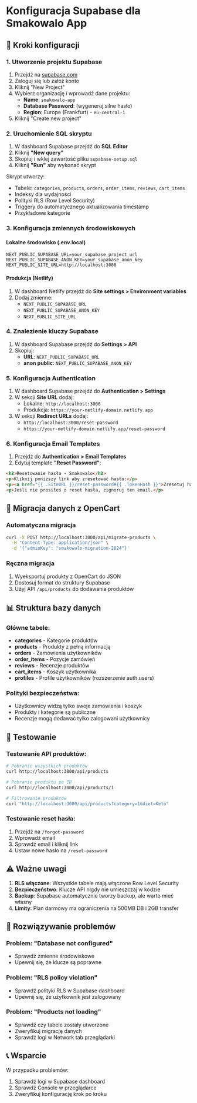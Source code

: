 # Konfiguracja Supabase dla Smakowalo App

## 🚀 Kroki konfiguracji

### 1. Utworzenie projektu Supabase

1. Przejdź na [supabase.com](https://supabase.com)
2. Zaloguj się lub załóż konto
3. Kliknij "New Project"
4. Wybierz organizację i wprowadź dane projektu:
   - **Name**: `smakowalo-app`
   - **Database Password**: (wygeneruj silne hasło)
   - **Region**: Europe (Frankfurt) - `eu-central-1`
5. Kliknij "Create new project"

### 2. Uruchomienie SQL skryptu

1. W dashboard Supabase przejdź do **SQL Editor**
2. Kliknij **"New query"**
3. Skopiuj i wklej zawartość pliku `supabase-setup.sql`
4. Kliknij **"Run"** aby wykonać skrypt

Skrypt utworzy:
- Tabele: `categories`, `products`, `orders`, `order_items`, `reviews`, `cart_items`
- Indeksy dla wydajności
- Polityki RLS (Row Level Security)
- Triggery do automatycznego aktualizowania timestamp
- Przykładowe kategorie

### 3. Konfiguracja zmiennych środowiskowych

#### Lokalne środowisko (.env.local)
```env
NEXT_PUBLIC_SUPABASE_URL=your_supabase_project_url
NEXT_PUBLIC_SUPABASE_ANON_KEY=your_supabase_anon_key
NEXT_PUBLIC_SITE_URL=http://localhost:3000
```

#### Produkcja (Netlify)
1. W dashboard Netlify przejdź do **Site settings > Environment variables**
2. Dodaj zmienne:
   - `NEXT_PUBLIC_SUPABASE_URL`
   - `NEXT_PUBLIC_SUPABASE_ANON_KEY`
   - `NEXT_PUBLIC_SITE_URL`

### 4. Znalezienie kluczy Supabase

1. W dashboard Supabase przejdź do **Settings > API**
2. Skopiuj:
   - **URL**: `NEXT_PUBLIC_SUPABASE_URL`
   - **anon public**: `NEXT_PUBLIC_SUPABASE_ANON_KEY`

### 5. Konfiguracja Authentication

1. W dashboard Supabase przejdź do **Authentication > Settings**
2. W sekcji **Site URL** dodaj:
   - Lokalne: `http://localhost:3000`
   - Produkcja: `https://your-netlify-domain.netlify.app`
3. W sekcji **Redirect URLs** dodaj:
   - `http://localhost:3000/reset-password`
   - `https://your-netlify-domain.netlify.app/reset-password`

### 6. Konfiguracja Email Templates

1. Przejdź do **Authentication > Email Templates**
2. Edytuj template **"Reset Password"**:

```html
<h2>Resetowanie hasła - Smakowalo</h2>
<p>Kliknij poniższy link aby zresetować hasło:</p>
<p><a href="{{ .SiteURL }}/reset-password#{{ .TokenHash }}">Zresetuj hasło</a></p>
<p>Jeśli nie prosiłeś o reset hasła, zignoruj ten email.</p>
```

## 🔄 Migracja danych z OpenCart

### Automatyczna migracja
```bash
curl -X POST http://localhost:3000/api/migrate-products \
  -H "Content-Type: application/json" \
  -d '{"adminKey": "smakowalo-migration-2024"}'
```

### Ręczna migracja
1. Wyeksportuj produkty z OpenCart do JSON
2. Dostosuj format do struktury Supabase
3. Użyj API `/api/products` do dodawania produktów

## 📊 Struktura bazy danych

### Główne tabele:
- **categories** - Kategorie produktów
- **products** - Produkty z pełną informacją
- **orders** - Zamówienia użytkowników
- **order_items** - Pozycje zamówień
- **reviews** - Recenzje produktów
- **cart_items** - Koszyk użytkownika
- **profiles** - Profile użytkowników (rozszerzenie auth.users)

### Polityki bezpieczeństwa:
- Użytkownicy widzą tylko swoje zamówienia i koszyk
- Produkty i kategorie są publiczne
- Recenzje mogą dodawać tylko zalogowani użytkownicy

## 🧪 Testowanie

### Testowanie API produktów:
```bash
# Pobranie wszystkich produktów
curl http://localhost:3000/api/products

# Pobranie produktu po ID
curl http://localhost:3000/api/products/1

# Filtrowanie produktów
curl "http://localhost:3000/api/products?category=1&diet=Keto"
```

### Testowanie reset hasła:
1. Przejdź na `/forgot-password`
2. Wprowadź email
3. Sprawdź email i kliknij link
4. Ustaw nowe hasło na `/reset-password`

## ⚠️ Ważne uwagi

1. **RLS włączone**: Wszystkie tabele mają włączone Row Level Security
2. **Bezpieczeństwo**: Klucze API nigdy nie umieszczaj w kodzie
3. **Backup**: Supabase automatycznie tworzy backup, ale warto mieć własny
4. **Limity**: Plan darmowy ma ograniczenia na 500MB DB i 2GB transfer

## 🔧 Rozwiązywanie problemów

### Problem: "Database not configured"
- Sprawdź zmienne środowiskowe
- Upewnij się, że klucze są poprawne

### Problem: "RLS policy violation"
- Sprawdź polityki RLS w Supabase dashboard
- Upewnij się, że użytkownik jest zalogowany

### Problem: "Products not loading"
- Sprawdź czy tabele zostały utworzone
- Zweryfikuj migrację danych
- Sprawdź logi w Network tab przeglądarki

## 📞 Wsparcie

W przypadku problemów:
1. Sprawdź logi w Supabase dashboard
2. Sprawdź Console w przeglądarce
3. Zweryfikuj konfigurację krok po kroku
